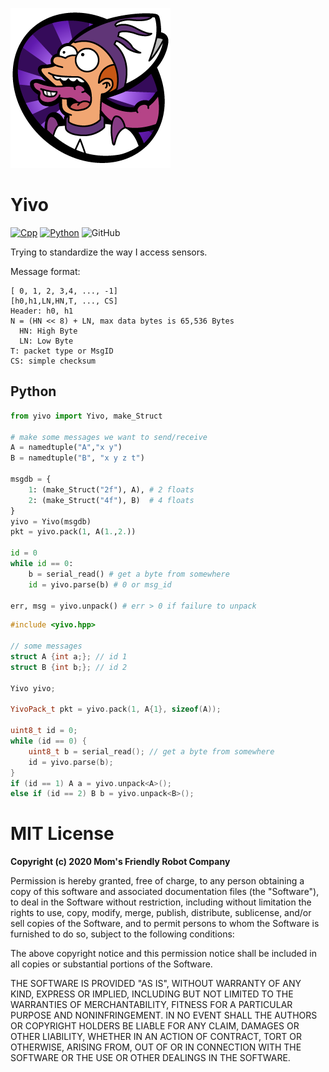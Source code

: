 ![](https://raw.githubusercontent.com/MomsFriendlyRobotCompany/yivo/main/docs/yivo.png)

# Yivo


[![Cpp](https://github.com/MomsFriendlyRobotCompany/yivo/actions/workflows/cpp.yaml/badge.svg)](https://github.com/MomsFriendlyRobotCompany/yivo/actions/workflows/cpp.yaml)
[![Python](https://github.com/MomsFriendlyRobotCompany/yivo/actions/workflows/python.yaml/badge.svg)](https://github.com/MomsFriendlyRobotCompany/yivo/actions/workflows/python.yaml)
![GitHub](https://img.shields.io/github/license/MomsFriendlyRobotCompany/yivo)


Trying to standardize the way I access sensors.

Message format:

```
[ 0, 1, 2, 3,4, ..., -1]
[h0,h1,LN,HN,T, ..., CS]
Header: h0, h1
N = (HN << 8) + LN, max data bytes is 65,536 Bytes
  HN: High Byte
  LN: Low Byte
T: packet type or MsgID
CS: simple checksum
```

## Python

```python
from yivo import Yivo, make_Struct

# make some messages we want to send/receive
A = namedtuple("A","x y")
B = namedtuple("B", "x y z t")

msgdb = {
    1: (make_Struct("2f"), A), # 2 floats
    2: (make_Struct("4f"), B)  # 4 floats
}
yivo = Yivo(msgdb)
pkt = yivo.pack(1, A(1.,2.))

id = 0
while id == 0:
    b = serial_read() # get a byte from somewhere
    id = yivo.parse(b) # 0 or msg_id

err, msg = yivo.unpack() # err > 0 if failure to unpack
```

```cpp
#include <yivo.hpp>

// some messages
struct A {int a;}; // id 1
struct B {int b;}; // id 2

Yivo yivo;

YivoPack_t pkt = yivo.pack(1, A{1}, sizeof(A));

uint8_t id = 0;
while (id == 0) {
    uint8_t b = serial_read(); // get a byte from somewhere
    id = yivo.parse(b);
}
if (id == 1) A a = yivo.unpack<A>();
else if (id == 2) B b = yivo.unpack<B>();
```

# MIT License

**Copyright (c) 2020 Mom's Friendly Robot Company**

Permission is hereby granted, free of charge, to any person obtaining a copy
of this software and associated documentation files (the "Software"), to deal
in the Software without restriction, including without limitation the rights
to use, copy, modify, merge, publish, distribute, sublicense, and/or sell
copies of the Software, and to permit persons to whom the Software is
furnished to do so, subject to the following conditions:

The above copyright notice and this permission notice shall be included in all
copies or substantial portions of the Software.

THE SOFTWARE IS PROVIDED "AS IS", WITHOUT WARRANTY OF ANY KIND, EXPRESS OR
IMPLIED, INCLUDING BUT NOT LIMITED TO THE WARRANTIES OF MERCHANTABILITY,
FITNESS FOR A PARTICULAR PURPOSE AND NONINFRINGEMENT. IN NO EVENT SHALL THE
AUTHORS OR COPYRIGHT HOLDERS BE LIABLE FOR ANY CLAIM, DAMAGES OR OTHER
LIABILITY, WHETHER IN AN ACTION OF CONTRACT, TORT OR OTHERWISE, ARISING FROM,
OUT OF OR IN CONNECTION WITH THE SOFTWARE OR THE USE OR OTHER DEALINGS IN THE
SOFTWARE.
